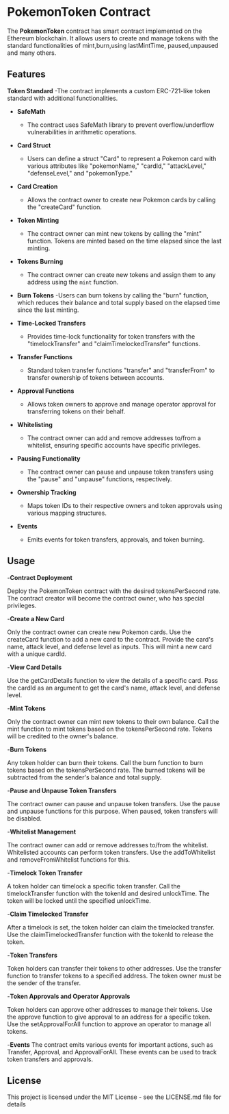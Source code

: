 # PokemonToken Contract
The **PokemonToken** contract has smart contract implemented on the Ethereum blockchain. It allows users to create and manage tokens with the standard functionalities of mint,burn,using lastMintTime, paused,unpaused and many others.
## Features
**Token Standard**
  -The contract implements a custom ERC-721-like token standard with additional functionalities.

- **SafeMath**
    - The contract uses SafeMath library to prevent overflow/underflow vulnerabilities in arithmetic operations.

- **Card Struct**
    - Users can define a struct "Card" to represent a Pokemon card with various attributes like "pokemonName," "cardId," "attackLevel," "defenseLevel," and "pokemonType."

- **Card Creation**
    - Allows the contract owner to create new Pokemon cards by calling the "createCard" function.

- **Token Minting**
    - The contract owner can mint new tokens by calling the "mint" function. Tokens are minted based on the time elapsed since the last minting.

- **Tokens Burning**
    - The contract owner can create new tokens and assign them to any address using the `mint` function.

- **Burn Tokens**
    -Users can burn tokens by calling the "burn" function, which reduces their balance and total supply based on the elapsed time since the last minting.

- **Time-Locked Transfers**
    - Provides time-lock functionality for token transfers with the "timelockTransfer" and "claimTimelockedTransfer" functions.
      
- **Transfer Functions**
    - Standard token transfer functions "transfer" and "transferFrom" to transfer ownership of tokens between accounts.

- **Approval Functions**
    - Allows token owners to approve and manage operator approval for transferring tokens on their behalf.

- **Whitelisting**
    - The contract owner can add and remove addresses to/from a whitelist, ensuring specific accounts have specific privileges.

- **Pausing Functionality**
    - The contract owner can pause and unpause token transfers using the "pause" and "unpause" functions, respectively.

- **Ownership Tracking**
    - Maps token IDs to their respective owners and token approvals using various mapping structures.
      
- **Events**
    - Emits events for token transfers, approvals, and token burning.
 

## Usage

-**Contract Deployment**

Deploy the PokemonToken contract with the desired tokensPerSecond rate.
The contract creator will become the contract owner, who has special privileges.

-**Create a New Card**

Only the contract owner can create new Pokemon cards.
Use the createCard function to add a new card to the contract.
Provide the card's name, attack level, and defense level as inputs.
This will mint a new card with a unique cardId.

-**View Card Details**

Use the getCardDetails function to view the details of a specific card.
Pass the cardId as an argument to get the card's name, attack level, and defense level.

-**Mint Tokens**

Only the contract owner can mint new tokens to their own balance.
Call the mint function to mint tokens based on the tokensPerSecond rate.
Tokens will be credited to the owner's balance.

-**Burn Tokens**

Any token holder can burn their tokens.
Call the burn function to burn tokens based on the tokensPerSecond rate.
The burned tokens will be subtracted from the sender's balance and total supply.

-**Pause and Unpause Token Transfers**

The contract owner can pause and unpause token transfers.
Use the pause and unpause functions for this purpose.
When paused, token transfers will be disabled.

-**Whitelist Management**

The contract owner can add or remove addresses to/from the whitelist.
Whitelisted accounts can perform token transfers.
Use the addToWhitelist and removeFromWhitelist functions for this.

-**Timelock Token Transfer**

A token holder can timelock a specific token transfer.
Call the timelockTransfer function with the tokenId and desired unlockTime.
The token will be locked until the specified unlockTime.

-**Claim Timelocked Transfer**

After a timelock is set, the token holder can claim the timelocked transfer.
Use the claimTimelockedTransfer function with the tokenId to release the token.

-**Token Transfers**

Token holders can transfer their tokens to other addresses.
Use the transfer function to transfer tokens to a specified address.
The token owner must be the sender of the transfer.

-**Token Approvals and Operator Approvals**

Token holders can approve other addresses to manage their tokens.
Use the approve function to give approval to an address for a specific token.
Use the setApprovalForAll function to approve an operator to manage all tokens.

-**Events**
The contract emits various events for important actions, such as Transfer, Approval, and ApprovalForAll.
These events can be used to track token transfers and approvals.

## License
This project is licensed under the MIT License - see the LICENSE.md file for details
